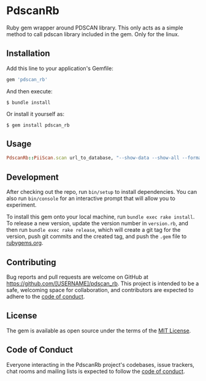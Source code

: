 # PdscanRb

Ruby gem wrapper around PDSCAN library. This only acts as a simple method to call pdscan library included in the gem. Only for the linux.

## Installation

Add this line to your application's Gemfile:

```ruby
gem 'pdscan_rb'
```

And then execute:

    $ bundle install

Or install it yourself as:

    $ gem install pdscan_rb

## Usage

```ruby
PdscanRb::PiiScan.scan url_to_database, "--show-data --show-all --format ndjson"
```

## Development

After checking out the repo, run `bin/setup` to install dependencies. You can also run `bin/console` for an interactive prompt that will allow you to experiment.

To install this gem onto your local machine, run `bundle exec rake install`. To release a new version, update the version number in `version.rb`, and then run `bundle exec rake release`, which will create a git tag for the version, push git commits and the created tag, and push the `.gem` file to [rubygems.org](https://rubygems.org).

## Contributing

Bug reports and pull requests are welcome on GitHub at https://github.com/[USERNAME]/pdscan_rb. This project is intended to be a safe, welcoming space for collaboration, and contributors are expected to adhere to the [code of conduct](https://github.com/[USERNAME]/pdscan_rb/blob/master/CODE_OF_CONDUCT.md).

## License

The gem is available as open source under the terms of the [MIT License](https://opensource.org/licenses/MIT).

## Code of Conduct

Everyone interacting in the PdscanRb project's codebases, issue trackers, chat rooms and mailing lists is expected to follow the [code of conduct](https://github.com/[USERNAME]/pdscan_rb/blob/master/CODE_OF_CONDUCT.md).
